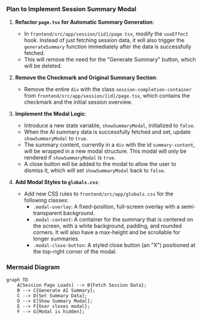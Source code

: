 ### Plan to Implement Session Summary Modal

1.  **Refactor `page.tsx` for Automatic Summary Generation**:
    *   In `frontend/src/app/session/[id]/page.tsx`, modify the `useEffect` hook. Instead of just fetching session data, it will also trigger the `generateSummary` function immediately after the data is successfully fetched.
    *   This will remove the need for the "Generate Summary" button, which will be deleted.

2.  **Remove the Checkmark and Original Summary Section**:
    *   Remove the entire `div` with the class `session-completion-container` from `frontend/src/app/session/[id]/page.tsx`, which contains the checkmark and the initial session overview.

3.  **Implement the Modal Logic**:
    *   Introduce a new state variable, `showSummaryModal`, initialized to `false`.
    *   When the AI summary data is successfully fetched and set, update `showSummaryModal` to `true`.
    *   The summary content, currently in a `div` with the id `summary-content`, will be wrapped in a new modal structure. This modal will only be rendered if `showSummaryModal` is `true`.
    *   A close button will be added to the modal to allow the user to dismiss it, which will set `showSummaryModal` back to `false`.

4.  **Add Modal Styles to `globals.css`**:
    *   Add new CSS rules to `frontend/src/app/globals.css` for the following classes:
        *   `.modal-overlay`: A fixed-position, full-screen overlay with a semi-transparent background.
        *   `.modal-content`: A container for the summary that is centered on the screen, with a white background, padding, and rounded corners. It will also have a max-height and be scrollable for longer summaries.
        *   `.modal-close-button`: A styled close button (an "X") positioned at the top-right corner of the modal.

### Mermaid Diagram

```mermaid
graph TD
    A[Session Page Loads] --> B{Fetch Session Data};
    B --> C{Generate AI Summary};
    C --> D[Set Summary Data];
    D --> E[Show Summary Modal];
    E --> F{User closes modal};
    F --> G[Modal is hidden];